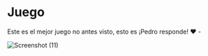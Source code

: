 # Juego
Este es el mejor juego no antes visto, esto es ¡Pedro responde! ♥ *-*

![Screenshot (11)](https://user-images.githubusercontent.com/57459718/73989953-a5060f00-4915-11ea-9033-01a8ad7a63ca.png)
